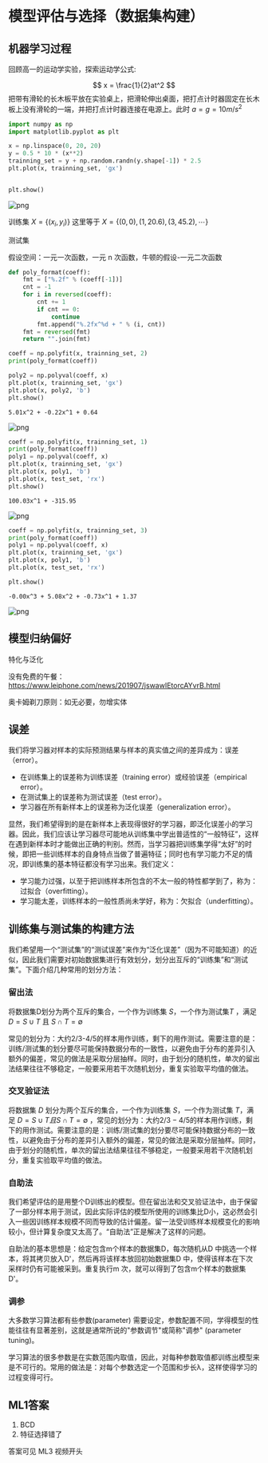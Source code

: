# 模型评估与选择（数据集构建）

## 机器学习过程

回顾高一的运动学实验，探索运动学公式:

$$
x = \frac{1}{2}at^2
$$
把带有滑轮的长木板平放在实验桌上，把滑轮伸出桌面，把打点计时器固定在长木板上没有滑轮的一端，并把打点计时器连接在电源上。此时 $a = g = 10  m/s^2$



```python
import numpy as np
import matplotlib.pyplot as plt

x = np.linspace(0, 20, 20)
y = 0.5 * 10 * (x**2)
trainning_set = y + np.random.randn(y.shape[-1]) * 2.5
plt.plot(x, trainning_set, 'gx')


plt.show()
```


![png](https://gitee.com/xrandx/blog-figurebed/raw/master/img/20210311132510.png)
    



训练集 $X = \{(x_i, y_i)\}$ 这里等于 $X = \{(0, 0), (1, 20.6), (3, 45.2), \cdots \}$

测试集 

假设空间：一元一次函数，一元 n 次函数，牛顿的假设-一元二次函数




```python
def poly_format(coeff):
    fmt = ["%.2f" % (coeff[-1])]
    cnt = -1
    for i in reversed(coeff):
        cnt += 1
        if cnt == 0:
            continue
        fmt.append("%.2fx^%d + " % (i, cnt))
    fmt = reversed(fmt)
    return "".join(fmt)


```


```python
coeff = np.polyfit(x, trainning_set, 2)
print(poly_format(coeff))

poly2 = np.polyval(coeff, x)
plt.plot(x, trainning_set, 'gx')
plt.plot(x, poly2, 'b')
plt.show()
```

    5.01x^2 + -0.22x^1 + 0.64




![png](https://gitee.com/xrandx/blog-figurebed/raw/master/img/20210311132518.png)
    



```python
coeff = np.polyfit(x, trainning_set, 1)
print(poly_format(coeff))
poly1 = np.polyval(coeff, x)
plt.plot(x, trainning_set, 'gx')
plt.plot(x, poly1, 'b')
plt.plot(x, test_set, 'rx')
plt.show()
```

    100.03x^1 + -315.95




![png](https://gitee.com/xrandx/blog-figurebed/raw/master/img/20210311132521.png)
    



```python
coeff = np.polyfit(x, trainning_set, 3)
print(poly_format(coeff))
poly1 = np.polyval(coeff, x)
plt.plot(x, trainning_set, 'gx')
plt.plot(x, poly1, 'b')
plt.plot(x, test_set, 'rx')

plt.show()
```

    -0.00x^3 + 5.08x^2 + -0.73x^1 + 1.37




![png](https://gitee.com/xrandx/blog-figurebed/raw/master/img/20210311132524.png)
    


## 模型归纳偏好

特化与泛化

没有免费的午餐：https://www.leiphone.com/news/201907/jswawIEtorcAYvrB.html

奥卡姆剃刀原则：如无必要，勿增实体

## 误差

我们将学习器对样本的实际预测结果与样本的真实值之间的差异成为：误差（error）。

 - 在训练集上的误差称为训练误差（training error）或经验误差（empirical error）。
 - 在测试集上的误差称为测试误差（test error）。
 - 学习器在所有新样本上的误差称为泛化误差（generalization error）。

显然，我们希望得到的是在新样本上表现得很好的学习器，即泛化误差小的学习器。因此，我们应该让学习器尽可能地从训练集中学出普适性的“一般特征”，这样在遇到新样本时才能做出正确的判别。然而，当学习器把训练集学得“太好”的时候，即把一些训练样本的自身特点当做了普遍特征；同时也有学习能力不足的情况，即训练集的基本特征都没有学习出来。我们定义：

 - 学习能力过强，以至于把训练样本所包含的不太一般的特性都学到了，称为：过拟合（overfitting）。
 - 学习能太差，训练样本的一般性质尚未学好，称为：欠拟合（underfitting）。

## 训练集与测试集的构建方法

我们希望用一个“测试集”的“测试误差”来作为“泛化误差”（因为不可能知道）的近似，因此我们需要对初始数据集进行有效划分，划分出互斥的“训练集”和“测试集”。下面介绍几种常用的划分方法：


### 留出法

将数据集D划分为两个互斥的集合，一个作为训练集 $S$，一个作为测试集$T$ ，满足 $D=S∪T$ 且 $S∩T=∅$

常见的划分为：大约2/3-4/5的样本用作训练，剩下的用作测试。需要注意的是：训练/测试集的划分要尽可能保持数据分布的一致性，以避免由于分布的差异引入额外的偏差，常见的做法是采取分层抽样。同时，由于划分的随机性，单次的留出法结果往往不够稳定，一般要采用若干次随机划分，重复实验取平均值的做法。

### 交叉验证法

 将数据集 $D$ 划分为两个互斥的集合，一个作为训练集 $S$，一个作为测试集 $T$，满足 $D=S∪T且S∩T=∅$ ，常见的划分为：大约$2/3-4/5$的样本用作训练，剩下的用作测试。需要注意的是：训练/测试集的划分要尽可能保持数据分布的一致性，以避免由于分布的差异引入额外的偏差，常见的做法是采取分层抽样。同时，由于划分的随机性，单次的留出法结果往往不够稳定，一般要采用若干次随机划分，重复实验取平均值的做法。

 ### 自助法
我们希望评估的是用整个D训练出的模型。但在留出法和交叉验证法中，由于保留了一部分样本用于测试，因此实际评估的模型所使用的训练集比D小，这必然会引入一些因训练样本规模不同而导致的估计偏差。留一法受训练样本规模变化的影响较小，但计算复杂度又太高了。“自助法”正是解决了这样的问题。

自助法的基本思想是：给定包含m个样本的数据集D，每次随机从D 中挑选一个样本，将其拷贝放入D'，然后再将该样本放回初始数据集D 中，使得该样本在下次采样时仍有可能被采到。重复执行m 次，就可以得到了包含m个样本的数据集D'。 

 ### 调参
大多数学习算法都有些参数(parameter) 需要设定，参数配置不同，学得模型的性能往往有显著差别，这就是通常所说的"参数调节"或简称"调参" (parameter tuning)。

学习算法的很多参数是在实数范围内取值，因此，对每种参数取值都训练出模型来是不可行的。常用的做法是：对每个参数选定一个范围和步长λ，这样使得学习的过程变得可行。

## ML1答案

1. BCD
2. 特征选择错了

答案可见 ML3 视频开头